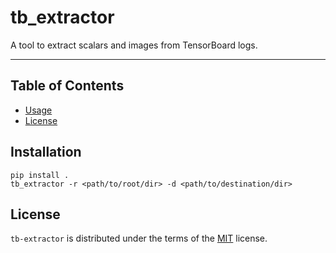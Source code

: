# tb_extractor

A tool to extract scalars and images from TensorBoard logs.

-----

## **Table of Contents**

- [Usage](#installation)
- [License](#license)

## Installation

```console
pip install .
tb_extractor -r <path/to/root/dir> -d <path/to/destination/dir>
```

## License

`tb-extractor` is distributed under the terms of the [MIT](https://spdx.org/licenses/MIT.html) license.
